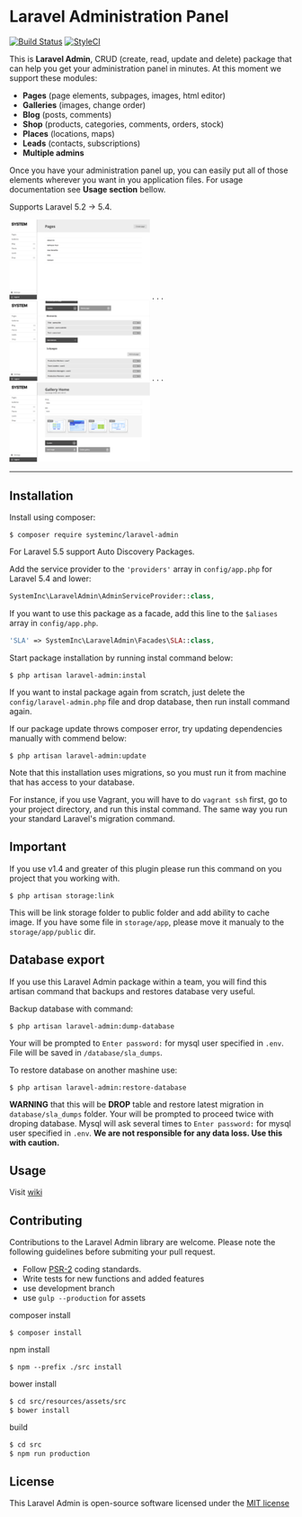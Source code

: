  # Laravel Administration Panel

[![Build Status](https://travis-ci.org/systeminc/laravel-admin.svg?branch=master)](https://travis-ci.org/systeminc/laravel-admin) [![StyleCI](https://styleci.io/repos/65193755/shield)](https://styleci.io/repos/65193755)

This is **Laravel Admin**, CRUD (create, read, update and delete) package that can help you get your administration panel in minutes. At this moment we support these modules:

- **Pages** (page elements, subpages, images, html editor)
- **Galleries** (images, change order)
- **Blog** (posts, comments)
- **Shop** (products, categories, comments, orders, stock)
- **Places** (locations, maps)
- **Leads** (contacts, subscriptions)
- **Multiple admins**

Once you have your administration panel up, you can easily put all of those elements wherever you want in you application files. For usage documentation see **Usage section** bellow.

Supports Laravel 5.2 -> 5.4.

<img src="/screens/1.png?raw=true" width="250"> . . . <img src="/screens/2.png?raw=true" width="250"> . . . <img src="/screens/3.png?raw=true" width="250"> 

---

## Installation

Install using composer:

```
$ composer require systeminc/laravel-admin
```

For Laravel 5.5 support Auto Discovery Packages.

Add the service provider to the `'providers'` array in `config/app.php` for Laravel 5.4 and lower:

```php
SystemInc\LaravelAdmin\AdminServiceProvider::class,
```

If you want to use this package as a facade, add this line to the `$aliases` array in `config/app.php`.

```php
'SLA' => SystemInc\LaravelAdmin\Facades\SLA::class,
```

Start package installation by running instal command below:

```
$ php artisan laravel-admin:instal
```
If you want to instal package again from scratch, just delete the `config/laravel-admin.php` file and drop database, then run install command again.

If our package update throws composer error, try updating dependencies manually with commend below:

```
$ php artisan laravel-admin:update
```

Note that this installation uses migrations, so you must run it from machine that has access to your database. 

For instance, if you use Vagrant, you will have to do `vagrant ssh` first, go to your project directory, and run this instal command. The same way you run your standard Laravel's migration command. 

## Important 

If you use v1.4 and greater of this plugin please run this command on you project that you working with.

```
$ php artisan storage:link
```

This will be link storage folder to public folder and add ability to cache image. If you have some file in `storage/app`, please move it manualy to the `storage/app/public` dir.

## Database export

If you use this Laravel Admin package within a team, you will find this artisan command that backups and restores database very useful.

Backup database with command:

```
$ php artisan laravel-admin:dump-database
```

Your will be prompted to `Enter password:` for mysql user specified in `.env`. File will be saved in `/database/sla_dumps`.

To restore database on another mashine use:

```
$ php artisan laravel-admin:restore-database
```

**WARNING** that this will be **DROP** table and restore latest migration in `database/sla_dumps` folder.
Your will be prompted to proceed twice with droping database. Mysql will ask several times to `Enter password:` for mysql user specified in `.env`. 
**We are not responsible for any data loss. Use this with caution.**

## Usage

Visit [wiki](https://github.com/systeminc/laravel-admin/wiki/Blog) 

## Contributing

Contributions to the Laravel Admin library are welcome. Please note the following guidelines before submiting your pull request.

- Follow [PSR-2](http://www.php-fig.org/psr/psr-2/) coding standards.
- Write tests for new functions and added features
- use development branch
- use `gulp --production` for assets


composer install
```
$ composer install
```

npm install
```
$ npm --prefix ./src install
```

bower install
```
$ cd src/resources/assets/src
$ bower install
```

build
```
$ cd src
$ npm run production
```

## License

This Laravel Admin is open-source software licensed under the [MIT license](http://opensource.org/licenses/MIT)

